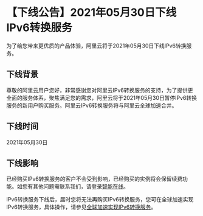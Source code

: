 # 【下线公告】2021年05月30日下线IPv6转换服务

为了给您带来更优质的产品体验，阿里云将于2021年05月30日下线IPv6转换服务。

## 下线背景

尊敬的阿里云用户您好，非常感谢您对阿里云IPv6转换服务的支持，为了提供更全面的服务体系，聚焦满足您的需求，阿里云将于2021年05月30日暂停IPv6转换服务的新用户购买服务。阿里云IPv6转换服务将与阿里云全球加速合并。

## 下线时间

2021年05月30日

## 下线影响

已经购买IPv6转换服务的客户不会受到影响，已经购买的实例将会保留续费功能。如您有其他问题需联系我们，请登录[智能在线](https://ia.aliyun.com/home)。

IPv6转换服务下线后，届时您将无法再购买IPv6转换服务，您可在全球加速实现IPv6转换服务，具体操作，请参见[全球加速实现IPv6转换服务](/cn.zh-CN/快速入门/全球加速实现IPv6转换服务.md)。

